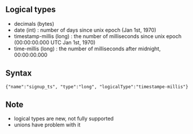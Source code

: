 ## Logical types
- decimals (bytes)
- date (int) : number of days since unix epoch (Jan 1st, 1970)
- timestamp-millis (long) : the number of milliseconds since unix epoch (00:00:00.000 UTC Jan 1st, 1970)
- time-millis (long) : the number of milliseconds after midnight, 00:00:00.000

## Syntax
```
{"name":"signup_ts", "type":"long", "logicalType":"timestampe-millis"}
```

## Note
- logical types are new, not fully supported
- unions have problem with it